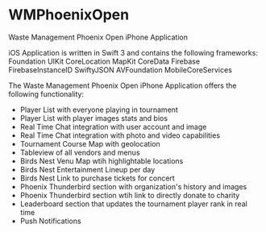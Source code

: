 # WMPhoenixOpen
Waste Management Phoenix Open iPhone Application

iOS Application is written in Swift 3 and contains the following frameworks:
Foundation
UIKit
CoreLocation
MapKit
CoreData
Firebase
FirebaseInstanceID
SwiftyJSON
AVFoundation
MobileCoreServices

The Waste Management Phoenix Open iPhone Application offers the following functionality:

- Player List with everyone playing in tournament
- Player List with player images stats and bios
- Real Time Chat integration with user account and image
- Real Time Chat integration with photo and video capabilities
- Tournament Course Map with geolocation
- Tableview of all vendors and menus
- Birds Nest Venu Map wtih highlightable locations
- Birds Nest Entertainment Lineup per day
- Birds Nest Link to purchase tickets for concert
- Phoenix Thunderbird section with organization's history and images
- Phoenix Thunderbird section wtih link to directly donate to charity
- Leaderboard section that updates the tournament player rank in real time
- Push Notifications
